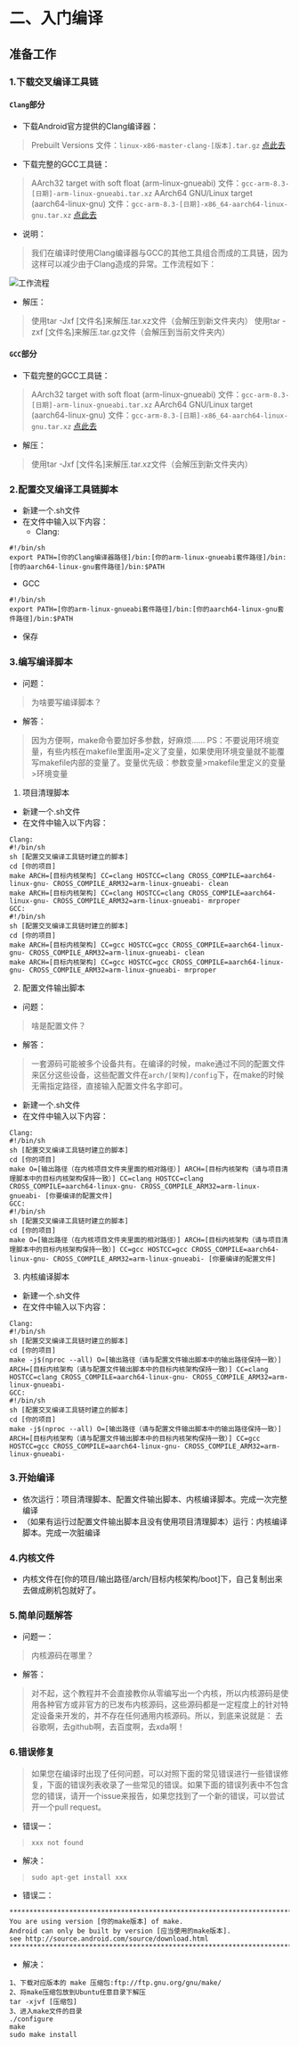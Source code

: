 # 二、入门编译
## **准备工作**
### 1.下载交叉编译工具链
#### **`Clang`部分**

- 下载Android官方提供的Clang编译器：
> Prebuilt Versions
文件：`linux-x86-master-clang-[版本].tar.gz`
[点此去](https://android.googlesource.com/platform/prebuilts/clang/host/linux-x86/)

- 下载完整的GCC工具链：
> AArch32 target with soft float (arm-linux-gnueabi)
文件：`gcc-arm-8.3-[日期]-arm-linux-gnueabi.tar.xz`
AArch64 GNU/Linux target (aarch64-linux-gnu)
文件：`gcc-arm-8.3-[日期]-x86_64-aarch64-linux-gnu.tar.xz`
[点此去](https://developer.arm.com/tools-and-software/open-source-software/developer-tools/gnu-toolchain/gnu-a/downloads)

- 说明：
> 我们在编译时使用Clang编译器与GCC的其他工具组合而成的工具链，因为这样可以减少由于Clang造成的异常。工作流程如下：

![工作流程](https://raw.githubusercontent.com/grislux55/Android_Kernel_Magic/master/compile_flow.png)

- 解压：
> 使用tar -Jxf [文件名]来解压.tar.xz文件（会解压到新文件夹内）
使用tar -zxf [文件名]来解压.tar.gz文件（会解压到当前文件夹内）

#### **`GCC`部分**

- 下载完整的GCC工具链：
> AArch32 target with soft float (arm-linux-gnueabi)
文件：`gcc-arm-8.3-[日期]-arm-linux-gnueabi.tar.xz`
AArch64 GNU/Linux target (aarch64-linux-gnu)
文件：`gcc-arm-8.3-[日期]-x86_64-aarch64-linux-gnu.tar.xz`
[点此去](https://developer.arm.com/tools-and-software/open-source-software/developer-tools/gnu-toolchain/gnu-a/downloads)

- 解压：
> 使用tar -Jxf [文件名]来解压.tar.xz文件（会解压到新文件夹内）

### 2.配置交叉编译工具链脚本
- 新建一个.sh文件
- 在文件中输入以下内容：
  - Clang:
```
#!/bin/sh
export PATH=[你的Clang编译器路径]/bin:[你的arm-linux-gnueabi套件路径]/bin:[你的aarch64-linux-gnu套件路径]/bin:$PATH
```

  - GCC
```
#!/bin/sh
export PATH=[你的arm-linux-gnueabi套件路径]/bin:[你的aarch64-linux-gnu套件路径]/bin:$PATH
```
- 保存
### 3.编写编译脚本

- 问题：
> 为啥要写编译脚本？

- 解答：
> 因为方便啊，make命令要加好多参数，好麻烦......
PS：不要说用环境变量，有些内核在makefile里面用`=`定义了变量，如果使用环境变量就不能覆写makefile内部的变量了。变量优先级：参数变量>makefile里定义的变量>环境变量

1. 项目清理脚本
  - 新建一个.sh文件
  - 在文件中输入以下内容：
```
Clang:
#!/bin/sh
sh [配置交叉编译工具链时建立的脚本]
cd [你的项目]
make ARCH=[目标内核架构] CC=clang HOSTCC=clang CROSS_COMPILE=aarch64-linux-gnu- CROSS_COMPILE_ARM32=arm-linux-gnueabi- clean
make ARCH=[目标内核架构] CC=clang HOSTCC=clang CROSS_COMPILE=aarch64-linux-gnu- CROSS_COMPILE_ARM32=arm-linux-gnueabi- mrproper
GCC:
#!/bin/sh
sh [配置交叉编译工具链时建立的脚本]
cd [你的项目]
make ARCH=[目标内核架构] CC=gcc HOSTCC=gcc CROSS_COMPILE=aarch64-linux-gnu- CROSS_COMPILE_ARM32=arm-linux-gnueabi- clean
make ARCH=[目标内核架构] CC=gcc HOSTCC=gcc CROSS_COMPILE=aarch64-linux-gnu- CROSS_COMPILE_ARM32=arm-linux-gnueabi- mrproper
```
  
2. 配置文件输出脚本
  - 问题：
  > 啥是配置文件？

  - 解答：
  > 一套源码可能被多个设备共有。在编译的时候，make通过不同的配置文件来区分这些设备，这些配置文件在`arch/[架构]/config`下，在make的时候无需指定路径，直接输入配置文件名字即可。

  - 新建一个.sh文件
  - 在文件中输入以下内容：
```
Clang:
#!/bin/sh
sh [配置交叉编译工具链时建立的脚本]
cd [你的项目]
make O=[输出路径（在内核项目文件夹里面的相对路径）] ARCH=[目标内核架构（请与项目清理脚本中的目标内核架构保持一致）] CC=clang HOSTCC=clang CROSS_COMPILE=aarch64-linux-gnu- CROSS_COMPILE_ARM32=arm-linux-gnueabi- [你要编译的配置文件]
GCC:
#!/bin/sh
sh [配置交叉编译工具链时建立的脚本]
cd [你的项目]
make O=[输出路径（在内核项目文件夹里面的相对路径）] ARCH=[目标内核架构（请与项目清理脚本中的目标内核架构保持一致）] CC=gcc HOSTCC=gcc CROSS_COMPILE=aarch64-linux-gnu- CROSS_COMPILE_ARM32=arm-linux-gnueabi- [你要编译的配置文件]
```

3. 内核编译脚本

  - 新建一个.sh文件
  - 在文件中输入以下内容：
```
Clang:
#!/bin/sh
sh [配置交叉编译工具链时建立的脚本]
cd [你的项目]
make -j$(nproc --all) O=[输出路径（请与配置文件输出脚本中的输出路径保持一致）] ARCH=[目标内核架构（请与配置文件输出脚本中的目标内核架构保持一致）] CC=clang HOSTCC=clang CROSS_COMPILE=aarch64-linux-gnu- CROSS_COMPILE_ARM32=arm-linux-gnueabi-
GCC:
#!/bin/sh
sh [配置交叉编译工具链时建立的脚本]
cd [你的项目]
make -j$(nproc --all) O=[输出路径（请与配置文件输出脚本中的输出路径保持一致）] ARCH=[目标内核架构（请与配置文件输出脚本中的目标内核架构保持一致）] CC=gcc HOSTCC=gcc CROSS_COMPILE=aarch64-linux-gnu- CROSS_COMPILE_ARM32=arm-linux-gnueabi-
```

### 3.开始编译
- 依次运行：项目清理脚本、配置文件输出脚本、内核编译脚本。完成一次完整编译
- （如果有运行过配置文件输出脚本且没有使用项目清理脚本）运行：内核编译脚本。完成一次脏编译

### 4.内核文件
- 内核文件在[你的项目/输出路径/arch/目标内核架构/boot]下，自己复制出来去做成刷机包就好了。

### 5.简单问题解答

- 问题一：
> 内核源码在哪里？

- 解答：
> 对不起，这个教程并不会直接教你从零编写出一个内核，所以内核源码是使用各种官方或非官方的已发布内核源码，这些源码都是一定程度上的针对特定设备来开发的，并不存在任何通用内核源码。所以，到底来说就是：
去谷歌啊，去github啊，去百度啊，去xda啊！

### 6.错误修复
> 如果您在编译时出现了任何问题，可以对照下面的常见错误进行一些错误修复，下面的错误列表收录了一些常见的错误。如果下面的错误列表中不包含您的错误，请开一个issue来报告，如果您找到了一个新的错误，可以尝试开一个pull request。

- 错误一：
> `xxx not found`

- 解决：
> `sudo apt-get install xxx`

- 错误二：
```
********************************************************************************
You are using version [你的make版本] of make.
Android can only be built by version [应当使用的make版本].
see http://source.android.com/source/download.html
********************************************************************************
```

- 解决：
```
1、下载对应版本的 make 压缩包:ftp://ftp.gnu.org/gnu/make/
2、将make压缩包放到Ubuntu任意目录下解压
tar -xjvf [压缩包]
3、进入make文件的目录
./configure
make
sudo make install
```
